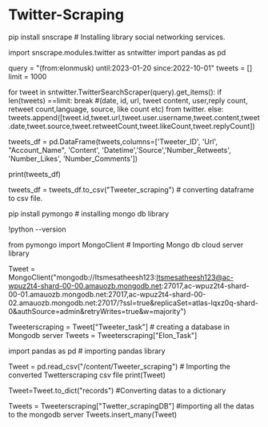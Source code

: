 # Twitter-Scraping

pip install snscrape # Installing library social networking services.

import snscrape.modules.twitter as sntwitter
import pandas as pd

query = "(from:elonmusk) until:2023-01-20 since:2022-10-01"
tweets = []
limit = 1000

for tweet in sntwitter.TwitterSearchScraper(query).get_items():
  if len(tweets) ==limit:
    break
    #(date, id, url, tweet content, user,reply count, retweet count,language, source, like count etc) from twitter.
  else:
        tweets.append([tweet.id,tweet.url,tweet.user.username,tweet.content,tweet.date,tweet.source,tweet.retweetCount,tweet.likeCount,tweet.replyCount])
      
tweets_df = pd.DataFrame(tweets,columns=['Tweeter_ID', 'Url', "Account_Name", 'Content', 'Datetime','Source','Number_Retweets', 'Number_Likes', 'Number_Comments']) 

print(tweets_df)


tweets_df = tweets_df.to_csv("Tweeter_scraping") # converting dataframe to csv file.



pip install pymongo # installing mongo db library

!python --version

from pymongo import MongoClient # Importing Mongo db cloud server library

Tweet = MongoClient("mongodb://Itsmesatheesh123:Itsmesatheesh123@ac-wpuz2t4-shard-00-00.amauozb.mongodb.net:27017,ac-wpuz2t4-shard-00-01.amauozb.mongodb.net:27017,ac-wpuz2t4-shard-00-02.amauozb.mongodb.net:27017/?ssl=true&replicaSet=atlas-lqxz0q-shard-0&authSource=admin&retryWrites=true&w=majority")

Tweeterscraping = Tweet["Tweeter_task"] # creating a database in Mongodb server
Tweets = Tweeterscraping["Elon_Task"]

import pandas as pd # importing pandas library

Tweet = pd.read_csv("/content/Tweeter_scraping")  # Importing the converted Twetterscraping csv file
print(Tweet)

Tweet=Tweet.to_dict("records") #Converting datas to a dictionary

Tweets = Tweeterscraping["Twetter_scrapingDB"] #importing all the datas to the mongodb server
Tweets.insert_many(Tweet)
